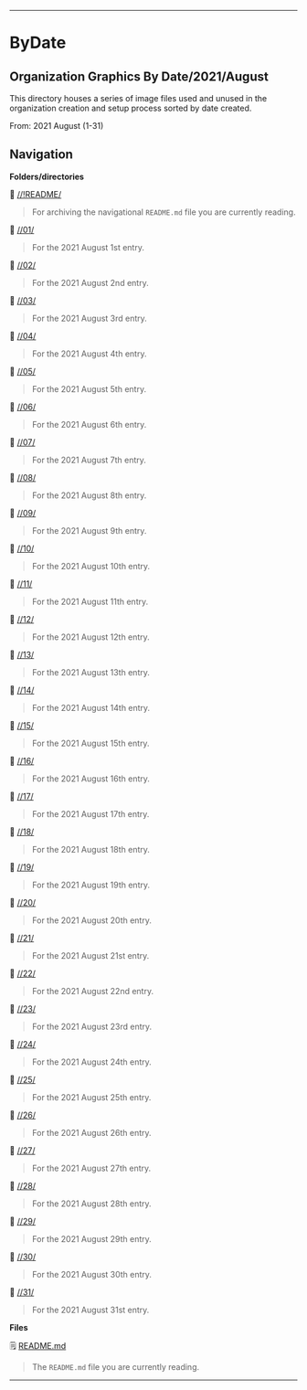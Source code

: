 
***

# ByDate

## Organization Graphics By Date/2021/August

This directory houses a series of image files used and unused in the organization creation and setup process sorted by date created.

From: 2021 August (1-31)

## Navigation

**Folders/directories**

📁 [//!README/](/OrganizationGraphics/!README/)

> For archiving the navigational `README.md` file you are currently reading.

📁 [//01/](/OrganizationGraphics/ByDate/2021/August/01/)

> For the 2021 August 1st entry.

📁 [//02/](/OrganizationGraphics/ByDate/2021/August/02/)

> For the 2021 August 2nd entry.

📁 [//03/](/OrganizationGraphics/ByDate/2021/August/03/)

> For the 2021 August 3rd entry.

📁 [//04/](/OrganizationGraphics/ByDate/2021/August/04/)

> For the 2021 August 4th entry.

📁 [//05/](/OrganizationGraphics/ByDate/2021/August/05/)

> For the 2021 August 5th entry.

📁 [//06/](/OrganizationGraphics/ByDate/2021/August/06/)

> For the 2021 August 6th entry.

📁 [//07/](/OrganizationGraphics/ByDate/2021/August/07/)

> For the 2021 August 7th entry.

📁 [//08/](/OrganizationGraphics/ByDate/2021/August/08/)

> For the 2021 August 8th entry.

📁 [//09/](/OrganizationGraphics/ByDate/2021/August/09/)

> For the 2021 August 9th entry.

📁 [//10/](/OrganizationGraphics/ByDate/2021/August/10/)

> For the 2021 August 10th entry.

📁 [//11/](/OrganizationGraphics/ByDate/2021/August/11/)

> For the 2021 August 11th entry.

📁 [//12/](/OrganizationGraphics/ByDate/2021/August/12/)

> For the 2021 August 12th entry.

📁 [//13/](/OrganizationGraphics/ByDate/2021/August/13/)

> For the 2021 August 13th entry.

📁 [//14/](/OrganizationGraphics/ByDate/2021/August/14/)

> For the 2021 August 14th entry.

📁 [//15/](/OrganizationGraphics/ByDate/2021/August/15/)

> For the 2021 August 15th entry.

📁 [//16/](/OrganizationGraphics/ByDate/2021/August/16/)

> For the 2021 August 16th entry.

📁 [//17/](/OrganizationGraphics/ByDate/2021/August/17/)

> For the 2021 August 17th entry.

📁 [//18/](/OrganizationGraphics/ByDate/2021/August/18/)

> For the 2021 August 18th entry.

📁 [//19/](/OrganizationGraphics/ByDate/2021/August/19/)

> For the 2021 August 19th entry.

📁 [//20/](/OrganizationGraphics/ByDate/2021/August/20/)

> For the 2021 August 20th entry.

📁 [//21/](/OrganizationGraphics/ByDate/2021/August/21/)

> For the 2021 August 21st entry.

📁 [//22/](/OrganizationGraphics/ByDate/2021/August/22/)

> For the 2021 August 22nd entry.

📁 [//23/](/OrganizationGraphics/ByDate/2021/August/23/)

> For the 2021 August 23rd entry.

📁 [//24/](/OrganizationGraphics/ByDate/2021/August/24/)

> For the 2021 August 24th entry.

📁 [//25/](/OrganizationGraphics/ByDate/2021/August/25/)

> For the 2021 August 25th entry.

📁 [//26/](/OrganizationGraphics/ByDate/2021/August/26/)

> For the 2021 August 26th entry.

📁 [//27/](/OrganizationGraphics/ByDate/2021/August/27/)

> For the 2021 August 27th entry.

📁 [//28/](/OrganizationGraphics/ByDate/2021/August/28/)

> For the 2021 August 28th entry.

📁 [//29/](/OrganizationGraphics/ByDate/2021/August/29/)

> For the 2021 August 29th entry.

📁 [//30/](/OrganizationGraphics/ByDate/2021/August/30/)

> For the 2021 August 30th entry.

📁 [//31/](/OrganizationGraphics/ByDate/2021/August/31/)

> For the 2021 August 31st entry.

**Files**

🗒️ [README.md](/OrganizationGraphics/ByDate/2021/August/README.md)

> The `README.md` file you are currently reading.

***
